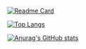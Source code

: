 [![Readme Card](https://github-readme-stats.vercel.app/api?username=caohonghai&show_icons=true&title_color=000000&icon_color=000000&text_color=000000&bg_color=ffffff)](https://github.com/anuraghazra/github-readme-stats)

[![Top Langs](https://github-readme-stats.vercel.app/api/top-langs/?username=caohonghai&layout=compact&exclude_repo=sumy7.github.io&title_color=000000&icon_color=000000&text_color=000000&bg_color=ffffff)](https://github.com/anuraghazra/github-readme-stats)

[![Anurag's GitHub stats](https://github-readme-stats.vercel.app/api?username=caohonghai)](https://github.com/anuraghazra/github-readme-stats)
